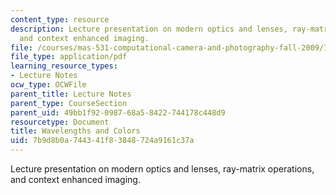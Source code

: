 ```yaml
---
content_type: resource
description: Lecture presentation on modern optics and lenses, ray-matrix operations,
  and context enhanced imaging.
file: /courses/mas-531-computational-camera-and-photography-fall-2009/7b9d8b0a744341f83848724a9161c37a_MITMAS_531F09_lec08_2.pdf
file_type: application/pdf
learning_resource_types:
- Lecture Notes
ocw_type: OCWFile
parent_title: Lecture Notes
parent_type: CourseSection
parent_uid: 49bb1f92-0987-68a5-8422-744178c448d9
resourcetype: Document
title: Wavelengths and Colors
uid: 7b9d8b0a-7443-41f8-3848-724a9161c37a
---
```

Lecture presentation on modern optics and lenses, ray-matrix operations, and context enhanced imaging.